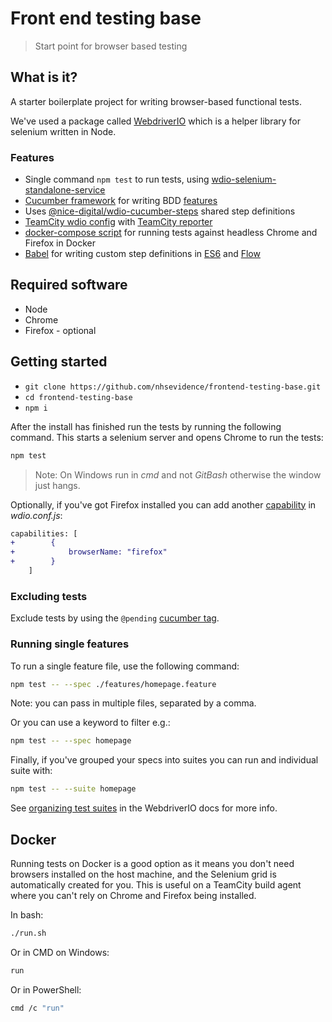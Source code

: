# Front end testing base

> Start point for browser based testing

## What is it?

A starter boilerplate project for writing browser-based functional tests.

We've used a package called [WebdriverIO](http://webdriver.io/) which is a helper library for selenium written in Node.

### Features

- Single command `npm test` to run tests, using [wdio-selenium-standalone-service](https://github.com/webdriverio/wdio-selenium-standalone-service)
- [Cucumber framework](https://cucumber.io/) for writing BDD [features](features)
- Uses [@nice-digital/wdio-cucumber-steps](https://github.com/nhsevidence/wdio-cucumber-steps) shared step definitions
- [TeamCity wdio config](wdio.teamcity.conf.js) with [TeamCity reporter](https://github.com/sullenor/wdio-teamcity-reporter)
- [docker-compose script](run.sh) for running tests against headless Chrome and Firefox in Docker
- [Babel](https://babeljs.io/) for writing custom step definitions in [ES6](https://github.com/lukehoban/es6features#readme) and [Flow](https://flow.org)

## Required software

- Node
- Chrome
- Firefox - optional

## Getting started

- ```git clone https://github.com/nhsevidence/frontend-testing-base.git```
- ```cd frontend-testing-base```
- ```npm i```

After the install has finished run the tests by running the following command. This starts a selenium server and opens Chrome to run the tests:

```sh
npm test
```

> Note: On Windows run in *cmd* and not *GitBash* otherwise the window just hangs.

Optionally, if you've got Firefox installed you can add another [capability](http://webdriver.io/guide/getstarted/configuration.html#desiredCapabilities) in *wdio.conf.js*:

```diff
capabilities: [
+        {
+            browserName: "firefox"
+        }
    ]
```

### Excluding tests

Exclude tests by using the `@pending` [cucumber tag](https://github.com/cucumber/cucumber/wiki/Tags).

### Running single features

To run a single feature file, use the following command:

```sh
npm test -- --spec ./features/homepage.feature
```

Note: you can pass in multiple files, separated by a comma.

Or you can use a keyword to filter e.g.:

```sh
npm test -- --spec homepage
```

Finally, if you've grouped your specs into suites you can run and individual suite with:

```sh
npm test -- --suite homepage
```

See [organizing test suites](http://webdriver.io/guide/testrunner/organizesuite.html) in the WebdriverIO docs for more info.

## Docker

Running tests on Docker is a good option as it means you don't need browsers installed on the host machine, and the Selenium grid is automatically created for you. This is useful on a TeamCity build agent where you can't rely on Chrome and Firefox being installed.

In bash:

```sh
./run.sh
```

Or in CMD on Windows:

```sh
run
```

Or in PowerShell:

```sh
cmd /c "run"
```
